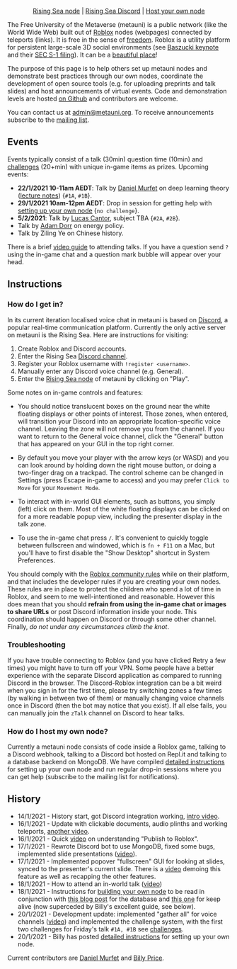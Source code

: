 <p align="center">
  <a href="https://www.roblox.com/games/6224932973/The-Rising-Sea">Rising Sea node</a> |
  <a href="https://discord.gg/9yBaAxPSK8">Rising Sea Discord</a> |
  <a href="http://metauni.org/posts/make-your-own/make-your-own">Host your own node</a>
</p>

The Free University of the Metaverse (metauni) is a public network (like the World Wide Web) built out of [Roblox](https://www.roblox.com/) nodes (webpages) connected by teleports (links). It is free in the sense of [freedom](https://en.wikipedia.org/wiki/Free_University_of_Berlin). Roblox is a utility platform for persistent large-scale 3D social environments (see [Baszucki keynote](https://www.youtube.com/watch?v=G00GlCJc0mU) and their [SEC S-1 filing](https://www.sec.gov/Archives/edgar/data/1315098/000119312520298230/d87104ds1.htm)). It can be a [beautiful place](https://www.roblox.com/games/5326950832/Roblox-Realistic-Forest-Demo)! 

The purpose of this page is to help others set up metauni nodes and demonstrate best practices through our own nodes, coordinate the development of open source tools (e.g. for uploading preprints and talk slides) and host announcements of virtual events. Code and demonstration levels are hosted [on Github](https://github.com/metauni/metauni-dev) and contributors are welcome. 

You can contact us at <admin@metauni.org>. To receive announcements subscribe to the [mailing list](http://tinyletter.com/adminmetauni).

## Events

Events typically consist of a talk (30min) question time (10min) and [challenges](http://metauni.org/posts/challenges/challenges) (20+min) with unique in-game items as prizes. Upcoming events:

* **22/1/2021 10-11am AEDT**: Talk by [Daniel Murfet](http://www.therisingsea.org) on deep learning theory ([lecture notes](https://www.dropbox.com/s/tc3mmw69lkqprta/DLT%20Lecture%201.pdf?dl=0)) {`#1A`, `#1B`}.
* **29/1/2021 10am-12pm AEDT**: Drop in session for getting help with [setting up your own node](http://metauni.org/posts/make-your-own/make-your-own) {`no challenge`}.
* **5/2/2021**: Talk by [Lucas Cantor](https://www.lucascantormusic.com/), subject TBA {`#2A`, `#2B`}.
* Talk by [Adam Dorr](http://www.adamdorr.com/about/) on energy policy.
* Talk by Ziling Ye on Chinese history.

There is a brief [video guide](https://youtu.be/mA1X-aP-jBU) to attending talks. If you have a question send `?` using the in-game chat and a question mark bubble will appear over your head. 

## Instructions

### How do I get in?

In its current iteration localised voice chat in metauni is based on [Discord](https://www.discord.com), a popular real-time communication platform. Currently the only active server on metauni is the Rising Sea. Here are instructions for visiting:

1. Create Roblox and Discord accounts.
2. Enter the Rising Sea [Discord channel](https://discord.gg/9yBaAxPSK8).
3. Register your Roblox username with `!register <username>`.
4. Manually enter any Discord voice channel (e.g. General).
5. Enter the [Rising Sea node](https://www.roblox.com/games/6224932973/The-Rising-Sea) of metauni by clicking on "Play".

Some notes on in-game controls and features:

* You should notice translucent boxes on the ground near the white floating displays or other points of interest. Those zones, when entered, will transition your Discord into an appropriate location-specific voice channel. Leaving the zone will not remove you from the channel. If you want to return to the General voice channel, click the "General" button that has appeared on your GUI in the top right corner.

* By default you move your player with the arrow keys (or WASD) and you can look around by holding down the right mouse button, or doing a two-finger drag on a trackpad. The control scheme can be changed in Settings (press Escape in-game to access) and you may prefer `Click to Move` for your `Movement Mode`.

* To interact with in-world GUI elements, such as buttons, you simply (left) click on them. Most of the white floating displays can be clicked on for a more readable popup view, including the presenter display in the talk zone.

* To use the in-game chat press `/`. It's convenient to quickly toggle between fullscreen and windowed, which is `fn + F11` on a Mac, but you'll have to first disable the "Show Desktop" shortcut in System Preferences.

You should comply with the [Roblox community rules](https://en.help.roblox.com/hc/en-us/articles/203313410-Roblox-Community-Rules) while on their platform, and that includes the developer rules if you are creating your own nodes. These rules are in place to protect the children who spend a lot of time in Roblox, and seem to me well-intentioned and reasonable. However this does mean that you should **refrain from using the in-game chat or images to share URLs** or post Discord information inside your node. This coordination should happen on Discord or through some other channel. Finally, *do not under any circumstances climb the knot*.

### Troubleshooting

If you have trouble connecting to Roblox (and you have clicked Retry a few times) you might have to turn off your VPN. Some people have a better experience with the separate Discord application as compared to running Discord in the browser. The Discord-Roblox integration can be a bit weird when you sign in for the first time, please try switching zones a few times (by walking in between two of them) or manually changing voice channels once in Discord (then the bot may notice that you exist). If all else fails, you can manually join the `zTalk` channel on Discord to hear talks.

### How do I host my own node?

Currently a metauni node consists of code inside a Roblox game, talking to a Discord webhook, talking to a Discord bot hosted on Repl.it and talking to a database backend on MongoDB. We have compiled [detailed instructions](http://metauni.org/posts/make-your-own/make-your-own) for setting up your own node and run regular drop-in sessions where you can get help (subscribe to the mailing list for notifications).

## History

* 14/1/2021 - History start, got Discord integration working, [intro video](https://youtu.be/0K3sCNvFpWE).
* 16/1/2021 - Update with clickable documents, audio plinths and working teleports, [another video](https://youtu.be/CJeuAvoRE9U).
* 16/1/2021 - Quick [video](https://youtu.be/vkaBQw9-OBY) on understanding "Publish to Roblox".
* 17/1/2021 - Rewrote Discord bot to use MongoDB, fixed some bugs, implemented slide presentations ([video](https://youtu.be/9-fyJvrTRzA)).
* 17/1/2021 - Implemented popover "fullscreen" GUI for looking at slides, synced to the presenter's current slide. There is a [video](https://youtu.be/rNtZGYnRHdA) demoing this feature as well as recapping the other features.
* 18/1/2021 - How to attend an in-world talk ([video](https://youtu.be/mA1X-aP-jBU))
* 18/1/2021 - Instructions for [building your own node](https://youtu.be/SEwmyMInqTM) to be read in conjunction with [this blog post](https://towardsdatascience.com/creating-a-discord-bot-from-scratch-and-connecting-to-mongodb-828ad1c7c22e) for the database and [this one](https://repl.it/talk/learn/Hosting-discordpy-bots-with-replit/11008) for keep alive (now superceded by Billy's excellent guide, see below).
* 20/1/2021 - Development update: implemented "gather all" for voice channels ([video](https://youtu.be/GJunGvBGo6Y)) and implemented the challenge system, with the first two challenges for Friday's talk `#1A, #1B` see [challenges](http://metauni.org/posts/challenges/challenges).
* 20/1/2021 - Billy has posted [detailed instructions](http://metauni.org/posts/make-your-own/make-your-own) for setting up your own node.

Current contributors are [Daniel Murfet](http://www.therisingsea.org) and [Billy Price](https://billyprice.me/).
